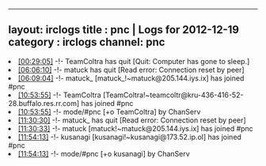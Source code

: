 
---
layout: irclogs
title : pnc | Logs for 2012-12-19
category : irclogs
channel: pnc
---
<li class="logitem"><a href="#00:29:05" name="00:29:05" class="time">[00:29:05]</a> -!- <span class="quit">TeamColtra</span> has quit [Quit: Computer has gone to sleep.] </li>
<li class="logitem"><a href="#06:06:10" name="06:06:10" class="time">[06:06:10]</a> -!- <span class="quit">matuck</span> has quit [Read error: Connection reset by peer] </li>
<li class="logitem"><a href="#06:09:04" name="06:09:04" class="time">[06:09:04]</a> -!- <span class="join">matuck_</span> [matuck_!~matuck@205.144.iys.ix] has joined #pnc </li>
<li class="logitem"><a href="#10:53:55" name="10:53:55" class="time">[10:53:55]</a> -!- <span class="join">TeamColtra</span> [TeamColtra!~teamcoltr@kru-436-416-52-28.buffalo.res.rr.com] has joined #pnc </li>
<li class="logitem"><a href="#10:53:55" name="10:53:55" class="time">[10:53:55]</a> -!- mode/<span class="mode">#pnc</span> [+o TeamColtra] by ChanServ </li>
<li class="logitem"><a href="#11:30:30" name="11:30:30" class="time">[11:30:30]</a> -!- <span class="quit">matuck_</span> has quit [Read error: Connection reset by peer] </li>
<li class="logitem"><a href="#11:30:33" name="11:30:33" class="time">[11:30:33]</a> -!- <span class="join">matuck</span> [matuck!~matuck@205.144.iys.ix] has joined #pnc </li>
<li class="logitem"><a href="#11:54:13" name="11:54:13" class="time">[11:54:13]</a> -!- <span class="join">kusanagi</span> [kusanagi!~kusanagi@173.52.ip.ol] has joined #pnc </li>
<li class="logitem"><a href="#11:54:13" name="11:54:13" class="time">[11:54:13]</a> -!- mode/<span class="mode">#pnc</span> [+o kusanagi] by ChanServ </li>


